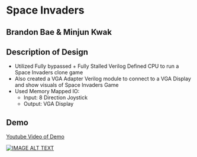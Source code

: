 # Space Invaders
## Brandon Bae & Minjun Kwak

## Description of Design
* Utilized Fully bypassed + Fully Stalled Verilog Defined CPU to run a Space Invaders clone game
* Also created a VGA Adapter Verilog module to connect to a VGA Display and show visuals of Space Invaders Game
* Used Memory Mapped IO:
  * Input: 8 Direction Joystick
  * Output: VGA Display
## Demo
[Youtube Video of Demo](https://youtu.be/N7s4qk8NIfU)

[![IMAGE ALT TEXT](http://img.youtube.com/vi/N7s4qk8NIfU/0.jpg)](https://youtu.be/N7s4qk8NIfU)
